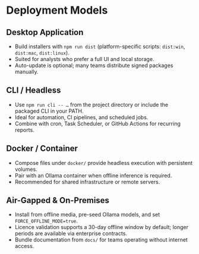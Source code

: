 # Deployment Models

## Desktop Application

- Build installers with `npm run dist` (platform-specific scripts: `dist:win`, `dist:mac`, `dist:linux`).
- Suited for analysts who prefer a full UI and local storage.
- Auto-update is optional; many teams distribute signed packages manually.

## CLI / Headless

- Use `npm run cli -- …` from the project directory or include the packaged CLI in your PATH.
- Ideal for automation, CI pipelines, and scheduled jobs.
- Combine with cron, Task Scheduler, or GitHub Actions for recurring reports.

## Docker / Container

- Compose files under `docker/` provide headless execution with persistent volumes.
- Pair with an Ollama container when offline inference is required.
- Recommended for shared infrastructure or remote servers.

## Air-Gapped & On-Premises

- Install from offline media, pre-seed Ollama models, and set `FORCE_OFFLINE_MODE=true`.
- Licence validation supports a 30-day offline window by default; longer periods are available via enterprise contracts.
- Bundle documentation from `docs/` for teams operating without internet access.
